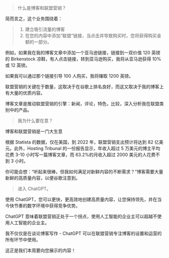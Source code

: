 > 什么是博客和联盟营销？

简而言之，这个业务围绕着：

> 1.  建立吸引流量的博客
> 1.  在您的内容中添加“联盟”链接，当点击并导致购买时，您将获得购买金额的一部分。

例如，如果我在我的博客文章中添加一个亚马逊链接，链接到一双价值 120 英镑的 Birkenstock 凉鞋，有人点击链接，转到亚马逊购买，我将从亚马逊获得 10%或 12 英镑。

如果我可以通过那个链接引导 100 人购买，我将赚取 1200 英镑。

联盟营销的关键在于数量，这取决于在谷歌上排名良好，而这又取决于我的博客上有大量的优质内容。

博客文章是推动联盟营销的引擎：新闻，评论，特色，比较，深入分析我在联盟类别中的产品。

> 我为什么要在意？

博客和联盟营销是一门大生意

根据 Statista 的数据，仅在美国，到 2022 年，联盟营销支出预计将达到 82 亿美元。此外，Hosting Tribunal 的一份报告显示，年收入超过 5 万美元的博主平均花费 3-10 小时写一篇博客文章，而 63.2%的月收入超过 2000 美元的人花费不到 3 小时。

你可能会想：“听起来很棒，但我如何满足对新鲜内容的不断需求？”博客需要大量新鲜的高质量内容，以便谷歌注意到。

> 进入 ChatGPT。

使用 ChatGPT，您可以更快，更高效地创建高质量内容，让您保持领先，并在当今快节奏的数字环境中获得竞争优势。

ChatGPT 意味着联盟营销正处于一个拐点，使用人工智能的企业主可以超越不使用人工智能的企业主。

我不仅仅是在谈论博客写作 - ChatGPT 可以在联盟营销专注博客的设置和运营的所有环节中使用。

这正是我们本周要向您展示的内容！
